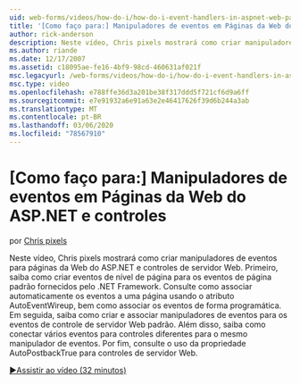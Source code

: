 ```yaml
---
uid: web-forms/videos/how-do-i/how-do-i-event-handlers-in-aspnet-web-pages-and-controls
title: '[Como faço para:] Manipuladores de eventos em Páginas da Web do ASP.NET e controles | Microsoft Docs'
author: rick-anderson
description: Neste vídeo, Chris pixels mostrará como criar manipuladores de eventos para páginas da Web do ASP.NET e controles de servidor Web. Primeiro, saiba como criar eventos de nível de página f...
ms.author: riande
ms.date: 12/17/2007
ms.assetid: c18095ae-fe16-4bf9-98cd-460631af021f
msc.legacyurl: /web-forms/videos/how-do-i/how-do-i-event-handlers-in-aspnet-web-pages-and-controls
msc.type: video
ms.openlocfilehash: e788ffe36d3a201be38f317ddd5f721cf6d9a6ff
ms.sourcegitcommit: e7e91932a6e91a63e2e46417626f39d6b244a3ab
ms.translationtype: MT
ms.contentlocale: pt-BR
ms.lasthandoff: 03/06/2020
ms.locfileid: "78567910"
---
```

# <a name="how-do-i-event-handlers-in-aspnet-web-pages-and-controls"></a>[Como faço para:] Manipuladores de eventos em Páginas da Web do ASP.NET e controles

por [Chris pixels](https://twitter.com/chrispels)

Neste vídeo, Chris pixels mostrará como criar manipuladores de eventos para páginas da Web do ASP.NET e controles de servidor Web. Primeiro, saiba como criar eventos de nível de página para os eventos de página padrão fornecidos pelo .NET Framework. Consulte como associar automaticamente os eventos a uma página usando o atributo AutoEventWireup, bem como associar os eventos de forma programática. Em seguida, saiba como criar e associar manipuladores de eventos para os eventos de controle de servidor Web padrão. Além disso, saiba como conectar vários eventos para controles diferentes para o mesmo manipulador de eventos. Por fim, consulte o uso da propriedade AutoPostbackTrue para controles de servidor Web.

[&#9654;Assistir ao vídeo (32 minutos)](https://channel9.msdn.com/Blogs/ASP-NET-Site-Videos/how-do-i-event-handlers-in-aspnet-web-pages-and-controls)
